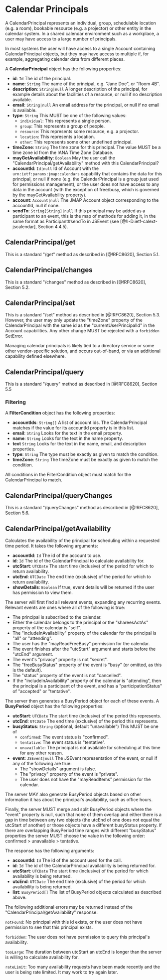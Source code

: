 # Calendar Principals

A CalendarPrincipal represents an individual, group, schedulable location (e.g. a room), bookable resource (e.g. a projector) or other entity in the calendar system. In a shared calendar environment such as a workplace, a user may have access to a large number of principals.

In most systems the user will have access to a single Account containing CalendarPrincipal objects, but they may have access to multiple if, for example, aggregating calendar data from different places.

A **CalendarPrincipal** object has the following properties:

- **id**: `Id`
  The id of the principal.
- **name**: `String`
  The name of the principal, e.g. "Jane Doe", or "Room 4B".
- **description**: `String|null`
  A longer description of the principal, for example details about the facilities of a resource, or null if no description available.
- **email**: `String|null`
  An email address for the principal, or null if no email is available.
- **type**: `String`
  This MUST be one of the following values:
  - `individual`: This represents a single person.
  - `group`: This represents a group of people.
  - `resource`: This represents some resource, e.g. a projector.
  - `location`: This represents a location.
  - `other`: This represents some other undefined principal.
- **timeZone**: `String`
  The time zone for this principal. The value MUST be a time zone id from the IANA Time Zone Database.
- **mayGetAvailability**: `Boolean`
  May the user call the "CalendarPrincipal/getAvailability" method with this CalendarPrincipal?
- **accountId**: `Id|null`
  Id of Account with the `urn:ietf:params:jmap:calendars` capability that
  contains the data for this principal, or null if none (e.g. the CalendarPrincipal is a group just used for permissions management), or the user does not have access to any data in the account (with the exception of free/busy, which is governed by the mayGetAvailability property).
- **account**: `Account|null`
  The JMAP Account object corresponding to the accountId, null if none.
- **sendTo**: `String[String]|null`
  If this principal may be added as a participant to an event, this is the map of methods for adding it, in the same format as Participant#sendTo in JSEvent (see [@!I-D.ietf-calext-jscalendar], Section 4.4.5).

## CalendarPrincipal/get

This is a standard "/get" method as described in [@!RFC8620], Section 5.1.

## CalendarPrincipal/changes

This is a standard "/changes" method as described in [@!RFC8620], Section 5.2.

## CalendarPrincipal/set

This is a standard "/set" method as described in [@!RFC8620], Section 5.3. However, the user may only update the "timeZone" property of the CalendarPrincipal with the same id as the "currentUserPrincipalId" in the Account capabilities. Any other change MUST be rejected with a `forbidden` SetError.

Managing calendar principals is likely tied to a directory service or some other vendor-specific solution, and occurs out-of-band, or via an additional capability defined elsewhere.

## CalendarPrincipal/query

This is a standard "/query" method as described in [@!RFC8620], Section 5.5

### Filtering

A **FilterCondition** object has the following properties:

- **accountIds**: `String[]`
  A list of account ids. The CalendarPrincipal matches if the value for its
  accountId property is in this list.
- **email**: `String`
  Looks for the text in the email property.
- **name**: `String`
  Looks for the text in the name property.
- **text** `String`
  Looks for the text in the name, email, and description properties.
- **type**: `String`
  The type must be exactly as given to match the condition.
- **timeZone**: `String`
  The timeZone must be exactly as given to match the condition.

All conditions in the FilterCondition object must match for the CalendarPrincipal to match.

## CalendarPrincipal/queryChanges

This is a standard "/queryChanges" method as described in [@!RFC8620], Section 5.6.

## CalendarPrincipal/getAvailability

Calculates the availability of the principal for scheduling within a requested time period. It takes the following arguments:

- **accountId**: `Id`
  The id of the account to use.
- **id**: `Id`
  The id of the CalendarPrincipal to calculate availability for.
- **utcStart**: `UTCDate`
  The start time (inclusive) of the period for which to return availability.
- **utcEnd**: `UTCDate`
  The end time (exclusive) of the period for which to return availability.
- **showDetails**: `Boolean`
  If true, event details will be returned if the user has permission to view them.

The server will first find all relevant events, expanding any recurring events. Relevant events are ones where all of the following is true:

- The principal is subscribed to the calendar.
- Either the calendar belongs to the principal or the "shareesActAs" property
  of the calendar is "self".
- The "includeInAvailability" property of the calendar for the principal is
  "all" or "attending".
- The user has the "mayReadFreeBusy" permission for the calendar.
- The event finishes after the "utcStart" argument and starts before the
  "utcEnd" argument.
- The event's "privacy" property is not "secret".
- The "freeBusyStatus" property of the event is "busy" (or omitted, as this is
  the default).
- The "status" property of the event is not "cancelled".
- If the "includeInAvailability" property of the calendar is "attending", then
  the principal is a participant of the event, and has a "participationStatus" of "accepted" or "tentative".

The server then generates a BusyPeriod object for each of these events. A **BusyPeriod** object has the following properties:

- **utcStart**: `UTCDate`
  The start time (inclusive) of the period this represents.
- **utcEnd**: `UTCDate`
  The end time (exclusive) of the period this represents.
- **busyStatus**: `String` (optional, default "unavailable")
  This MUST be one of
  - `confirmed`: The event status is "confirmed".
  - `tentative`: The event status is "tentative".
  - `unavailable`: The principal is not available for scheduling at this time
    for any other reason.
- **event**: `JSEvent|null`
  The JSEvent representation of the event, or null if any of the following are true:
  - The "showDetails" argument is false.
  - The "privacy" property of the event is "private".
  - The user does not have the "mayReadItems" permission for the calendar.

The server MAY also generate BusyPeriod objects based on other information it has about the principal's availability, such as office hours.

Finally, the server MUST merge and split BusyPeriod objects where the "event" property is null, such that none of them overlap and either there is a gap in time between any two objects (the utcEnd of one does not equal the utcStart of another) or those objects have a different busyStatus property. If there are overlapping BusyPeriod time ranges with different "busyStatus" properties the server MUST choose the value in the following order: confirmed > unavailable > tentative.

The response has the following arguments:

- **accountId**: `Id`
  The id of the account used for the call.
- **id**: `Id`
  The id of the CalendarPrincipal availability is being returned for.
- **utcStart**: `UTCDate`
  The start time (inclusive) of the period for which availability is being returned.
- **utcEnd**: `UTCDate`
  The end time (exclusive) of the period for which availability is being returned.
- **list**: `BusyPeriod[]`
  The list of BusyPeriod objects calculated as described above.

The following additional errors may be returned instead of the
"CalendarPrincipal/getAvailability" response:

`notFound`: No principal with this id exists, or the user does not have
permission to see that this principal exists.

`forbidden`: The user does not have permission to query this principal's availability.

`tooLarge`: The duration between utcStart an utcEnd is longer than the server is willing to calculate availability for.

`rateLimit`: Too many availability requests have been made recently and the user is being rate limited. It may work to try again later.
